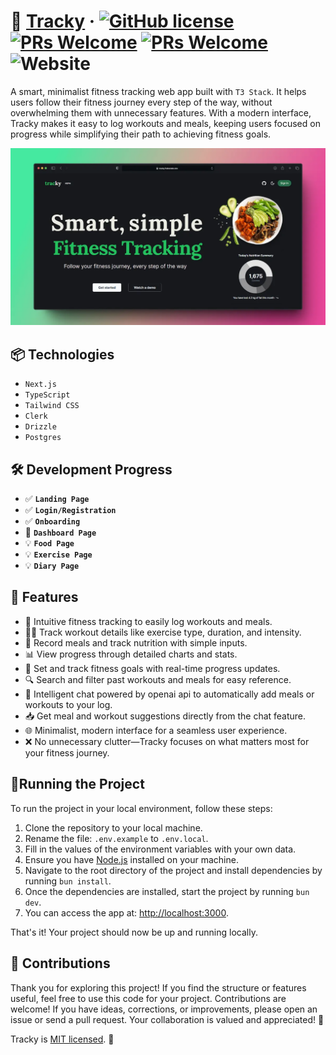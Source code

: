 # 🥗 [Tracky](/) &middot; [![GitHub license](https://img.shields.io/badge/license-MIT-004DFF.svg)](https://github.com/fraineralex/tracky/blob/main/LICENSE) [![PRs Welcome](https://img.shields.io/badge/PRs-welcome-green.svg)](https://legacy.reactjs.org/docs/how-to-contribute.html#your-first-pull-request) [![PRs Welcome](https://img.shields.io/badge/state-development-FF0065.svg)](https://legacy.reactjs.org/docs/how-to-contribute.html#your-first-pull-request) ![Website](https://img.shields.io/website-running-stopped-7B2EFF-red/https/tracky.fraineralex.dev.svg)


A smart, minimalist fitness tracking web app built with `T3 Stack`. It helps users follow their fitness journey every step of the way, without overwhelming them with unnecessary features. With a modern interface, Tracky makes it easy to log workouts and meals, keeping users focused on progress while simplifying their path to achieving fitness goals.

![Open graph image of Chatify](/public/gh.webp)

## 📦 Technologies
- `Next.js`
- `TypeScript`
- `Tailwind CSS`
- `Clerk`
- `Drizzle`
- `Postgres`

## 🛠️ Development Progress

- ✅ **`Landing Page`**
- ✅ **`Login/Registration`**
- ✅ **`Onboarding`**
- 🚧 **`Dashboard Page`**
- 💡 **`Food Page`**
- 💡 **`Exercise Page`**
- 💡 **`Diary Page`**

## 🚀 Features

- 🧭 Intuitive fitness tracking to easily log workouts and meals.
- 🏋️‍♂️ Track workout details like exercise type, duration, and intensity.
- 🍎 Record meals and track nutrition with simple inputs.
- 📊 View progress through detailed charts and stats.
- 🥇 Set and track fitness goals with real-time progress updates.
- 🔍 Search and filter past workouts and meals for easy reference.
- 🧠 Intelligent chat powered by openai api to automatically add meals or workouts to your log.
- 📥 Get meal and workout suggestions directly from the chat feature.
- 🌐 Minimalist, modern interface for a seamless user experience.
- ❌ No unnecessary clutter—Tracky focuses on what matters most for your fitness journey.

## 🚦Running the Project

To run the project in your local environment, follow these steps:

1. Clone the repository to your local machine.
2. Rename the file: `.env.example` to `.env.local`.
3. Fill in the values of the environment variables with your own data.
4. Ensure you have [Node.js](https://nodejs.org/) installed on your machine.
5. Navigate to the root directory of the project and install dependencies by running `bun install`.
6. Once the dependencies are installed, start the project by running `bun dev`.
7. You can access the app at: [http://localhost:3000](http://localhost:3000).

That's it! Your project should now be up and running locally.

## 🌟 Contributions

Thank you for exploring this project! If you find the structure or features useful, feel free to use this code for your project. Contributions are welcome! If you have ideas, corrections, or improvements, please open an issue or send a pull request. Your collaboration is valued and appreciated! 🚀

Tracky is [MIT licensed](/LICENSE). 💚
